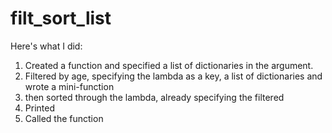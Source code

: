 # filt_sort_list
Here's what I did:
1) Created a function and specified a list of dictionaries in the argument.
2) Filtered by age, specifying the lambda as a key, a list of dictionaries and wrote a mini-function
3) then sorted through the lambda, already specifying the filtered
4) Printed
5) Called the function
